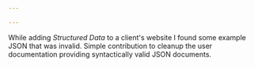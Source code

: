 ```yaml
---

---
```


While adding *Structured Data* to a client's website I found some example JSON that was invalid.  Simple contribution to cleanup the user documentation providing syntactically valid JSON documents.
